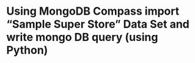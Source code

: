 # Using MongoDB Compass import “Sample Super Store” Data Set and write mongo DB query (using Python)
